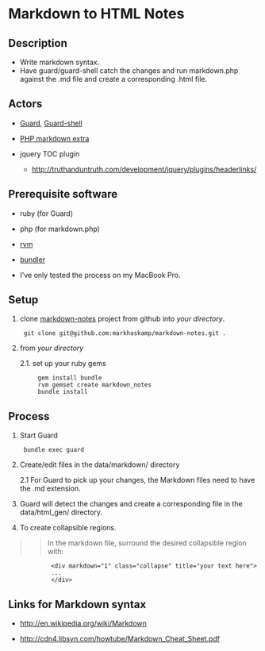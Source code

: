 # Markdown to HTML Notes

## Description

* Write markdown syntax.  
* Have guard/guard-shell catch the changes and run markdown.php against the .md file and create a corresponding .html file.

## Actors

* [Guard](https://github.com/guard/guard), [Guard-shell](https://github.com/guard/guard-shell)

* [PHP markdown extra](http://michelf.com/projects/php-markdown/extra/)

* jquery TOC plugin
    * <http://truthanduntruth.com/development/jquery/plugins/headerlinks/>

## Prerequisite software

* ruby (for Guard)

* php (for markdown.php)

* [rvm](https://rvm.beginrescueend.com/)

* [bundler](http://gembundler.com/)

* I've only tested the process on my MacBook Pro.

## Setup

1. clone [markdown-notes](https://github.com/markhaskamp/markdown-notes) project from github into _your directory_.

        git clone git@github.com:markhaskamp/markdown-notes.git .

2. from _your directory_

    2.1. set up your ruby gems

            gem install bundle
            rvm gemset create markdown_notes
            bundle install


## Process

1. Start Guard

        bundle exec guard

2. Create/edit files in the data/markdown/ directory

    2.1 For Guard to pick up your changes, the Markdown files need to have the .md extension.

3. Guard will detect the changes and create a corresponding file in the data/html_gen/ directory.

4. To create collapsible regions.

>>In the markdown file, surround the desired collapsible region with:

                <div markdown="1" class="collapse" title="your text here">
                ...
                </div>

## Links for Markdown syntax

* <http://en.wikipedia.org/wiki/Markdown>

* <http://cdn4.libsyn.com/howtube/Markdown_Cheat_Sheet.pdf>

